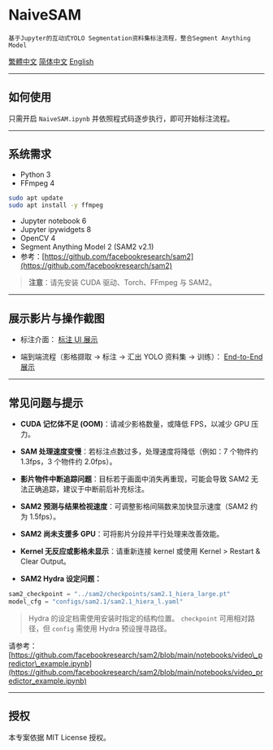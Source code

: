 # NaiveSAM

`基于Jupyter的互动式YOLO Segmentation资料集标注流程，整合Segment Anything Model`

[繁體中文](README-zh-TW.md) [简体中文](README-zh.md) [English](README.md)

---

## 如何使用

只需开启 `NaiveSAM.ipynb` 并依照程式码逐步执行，即可开始标注流程。

---

## 系统需求

- Python 3
- FFmpeg 4
```bash
sudo apt update
sudo apt install -y ffmpeg
```
- Jupyter notebook 6
- Jupyter ipywidgets 8
- OpenCV 4
- Segment Anything Model 2 (SAM2 v2.1)
- 参考：[https://github.com/facebookresearch/sam2](https://github.com/facebookresearch/sam2)

> **注意**：请先安装 CUDA 驱动、Torch、FFmpeg 与 SAM2。

---

## 展示影片与操作截图

- 标注介面： [标注 UI 展示](https://github.com/user-attachments/assets/1345436b-0d57-4b72-9e9d-fe161b5efe08)

- 端到端流程（影格撷取 → 标注 → 汇出 YOLO 资料集 → 训练）： [End-to-End 展示](https://github.com/user-attachments/assets/1345436b-0d57-4b72-9e9d-fe161b5efe0)

---

## 常见问题与提示

- **CUDA 记忆体不足 (OOM)**：请减少影格数量，或降低 FPS，以减少 GPU 压力。

- **SAM 处理速度变慢**：若标注点数过多，处理速度将降低（例如：7 个物件约 1.3fps，3 个物件约 2.0fps）。

- **影片物件中断追踪问题**：目标若于画面中消失再重现，可能会导致 SAM2 无法正确追踪，建议于中断前后补充标注。

- **SAM2 预测与结果检视速度**：可调整影格间隔数来加快显示速度（SAM2 约为 1.5fps）。

- **SAM2 尚未支援多 GPU**：可将影片分段并平行处理来改善效能。

- **Kernel 无反应或影格未显示**：请重新连接 kernel 或使用 Kernel > Restart & Clear Output。

- **SAM2 Hydra 设定问题：**

```python
sam2_checkpoint = "../sam2/checkpoints/sam2.1_hiera_large.pt"
model_cfg = "configs/sam2.1/sam2.1_hiera_l.yaml"
```

> Hydra 的设定档需使用安装时指定的结构位置。 `checkpoint` 可用相对路径，但 `config` 需使用 Hydra 预设搜寻路径。

请参考：[https://github.com/facebookresearch/sam2/blob/main/notebooks/video\_predictor\_example.ipynb](https://github.com/facebookresearch/sam2/blob/main/notebooks/video_predictor_example.ipynb)

---

## 授权

本专案依据 MIT License 授权。
